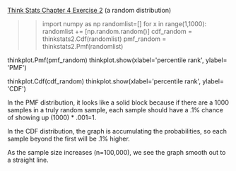 [Think Stats Chapter 4 Exercise 2](http://greenteapress.com/thinkstats2/html/thinkstats2005.html#toc41) (a random distribution)

>> import numpy as np
randomlist=[]
for x in range(1,1000):
    randomlist += [np.random.random()]
cdf_random = thinkstats2.Cdf(randomlist)
pmf_random = thinkstats2.Pmf(randomlist)

thinkplot.Pmf(pmf_random)
thinkplot.show(xlabel='percentile rank', ylabel= 'PMF')

thinkplot.Cdf(cdf_random)
thinkplot.show(xlabel='percentile rank', ylabel= 'CDF')

In the PMF distribution, it looks like a solid block because if there are a 1000 samples in a truly random sample, each sample should have a .1% chance of showing up (1000) * .001=1. 

In the CDF distribution, the graph is accumulating the probabilities, so each sample beyond the first will be .1% higher.

As the sample size increases (n=100,000), we see the graph smooth out to a straight line.